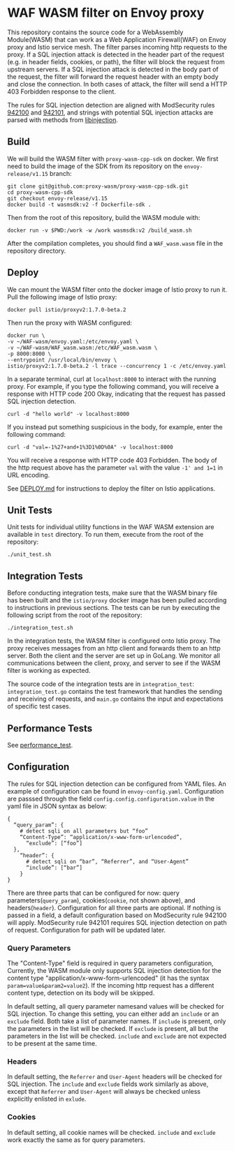 # WAF WASM filter on Envoy proxy

This repository contains the source code for a WebAssembly Module(WASM) that can work as a Web Application Firewall(WAF) on Envoy proxy and Istio service mesh. The filter parses incoming http requests to the proxy. If a SQL injection attack is detected in the header part of the request (e.g. in header fields, cookies, or path), the filter will block the request from upstream servers. If a SQL injection attack is detected in the body part of the request, the filter will forward the request header with an empty body and close the connection. In both cases of attack, the filter will send a HTTP 403 Forbidden response to the client.

The rules for SQL injection detection are aligned with ModSecurity rules [942100](https://github.com/coreruleset/coreruleset/blob/v3.3/dev/rules/REQUEST-942-APPLICATION-ATTACK-SQLI.conf#L45) and [942101](https://github.com/coreruleset/coreruleset/blob/v3.3/dev/rules/REQUEST-942-APPLICATION-ATTACK-SQLI.conf#L1458), and strings with potential SQL injection attacks are parsed with methods from [libinjection](https://github.com/client9/libinjection).

## Build

We will build the WASM filter with `proxy-wasm-cpp-sdk` on docker.
We first need to build the image of the SDK from its repository on the `envoy-release/v1.15` branch:
```
git clone git@github.com:proxy-wasm/proxy-wasm-cpp-sdk.git
cd proxy-wasm-cpp-sdk
git checkout envoy-release/v1.15
docker build -t wasmsdk:v2 -f Dockerfile-sdk .
```
Then from the root of this repository, build the WASM module with:
```
docker run -v $PWD:/work -w /work wasmsdk:v2 /build_wasm.sh
```
After the compilation completes, you should find a `WAF_wasm.wasm` file in the repository directory.

## Deploy
We can mount the WASM filter onto the docker image of Istio proxy to run it.
Pull the following image of Istio proxy:
```
docker pull istio/proxyv2:1.7.0-beta.2
```
Then run the proxy with WASM configured:
```
docker run \
-v ~/WAF-wasm/envoy.yaml:/etc/envoy.yaml \
-v ~/WAF-wasm/WAF_wasm.wasm:/etc/WAF_wasm.wasm \
-p 8000:8000 \
--entrypoint /usr/local/bin/envoy \
istio/proxyv2:1.7.0-beta.2 -l trace --concurrency 1 -c /etc/envoy.yaml
```

In a separate terminal, curl at `localhost:8000` to interact with the running proxy. For example, if you type the following command, you will receive a response with HTTP code 200 Okay, indicating that the request has passed SQL injection detection.
```
curl -d "hello world" -v localhost:8000
```
If you instead put something suspicious in the body, for example, enter the following command:
```
curl -d "val=-1%27+and+1%3D1%0D%0A" -v localhost:8000
```
You will receive a response with HTTP code 403 Forbidden. The body of the http request above has the parameter `val` with the value `-1' and 1=1` in URL
encoding.

See [DEPLOY.md](https://github.com/dengyijia/WAF-wasm/blob/envoy-release/v1.15-integration-test/DEPLOY.md) for instructions to deploy the filter on Istio applications.

## Unit Tests

Unit tests for individual utility functions in the WAF WASM extension are
available in `test` directory. To run them, execute from the root of the
repository:
```
./unit_test.sh
```

## Integration Tests

Before conducting integration tests, make sure that the WASM binary file has been built and the `istio/proxy` docker image has been pulled according to instructions in previous sections. The tests can be run by executing the following script from the root of
the repository:
```
./integration_test.sh
```
In the integration tests, the WASM filter is configured onto Istio proxy. The
proxy receives messages from an http client and forwards them to an http server.
Both the client and the server are set up in GoLang. We monitor all
communications between the client, proxy, and server to see if the WASM filter
is working as expected.

The source code of the integration tests are in `integration_test`:
`integration_test.go` contains the test framework that handles the sending and
receiving of requests, and `main.go` contains the input and expectations of
specific test cases.

## Performance Tests
See [performance_test](https://github.com/dengyijia/WAF-wasm/tree/envoy-release/v1.15-integration-test/performance_test).
## Configuration
The rules for SQL injection detection can be configured from YAML files. An example of configuration can be found in `envoy-config.yaml`. Configuration are passsed through the field `config.config.configuration.value` in the yaml file in JSON syntax as below:

```
{
  “query_param”: {
    # detect sqli on all parameters but “foo”
    “Content-Type”: “application/x-www-form-urlencoded”,
      “exclude”: [“foo”]
  },
    “header”: {
      # detect sqli on “bar”, “Referrer”, and “User-Agent”
      “include”: [“bar”]
    }
}
```

There are three parts that can be configured for now: query parameters(`query_param`), cookies(`cookie`, not shown above), and headers(`header`). Configuration for all three parts are optional. If nothing is passed in a field, a default configuration based on ModSecurity rule 942100 will apply. ModSecurity rule 942101 requires SQL injection detection on path of request. Configuration for path will be updated later.

### Query Parameters
The "Content-Type" field is required in query parameters configuration, Currently, the WASM module only supports SQL injection detection for the content type "application/x-www-form-urlencoded" (it has the syntax `param=value&param2=value2`). If the incoming http request has a different content type, detection on its body will be skipped.

In default setting, all query parameter namesand values will be checked for SQL injection. To change this setting, you can either add an `include` or an `exclude` field. Both take a list of parameter names. If `include` is present, only the parameters in the list will be checked. If `exclude` is present, all but the parameters in the list will be checked. `include` and `exclude` are not expected to be present at the same time.

### Headers
In default setting, the `Referrer` and `User-Agent` headers will be checked for SQL injection. The `include` and `exclude` fields work similarly as above, except that `Referrer` and `User-Agent` will always be checked unless explicitly enlisted in `exlude`.

### Cookies
In default setting, all cookie names will be checked. `include` and `exclude` work exactly the same as for query parameters.

